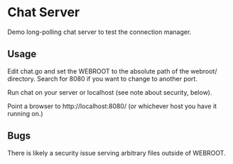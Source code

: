 Chat Server
===========
Demo long-polling chat server to test the connection manager.

Usage
-----
Edit chat.go and set the WEBROOT to the absolute path of the webroot/
directory. Search for 8080 if you want to change to another port.

Run chat on your server or localhost (see note about security, below).

Point a browser to http://localhost:8080/ (or whichever host you have it
running on.)

Bugs
----
There is likely a security issue serving arbitrary files outside of
WEBROOT.


